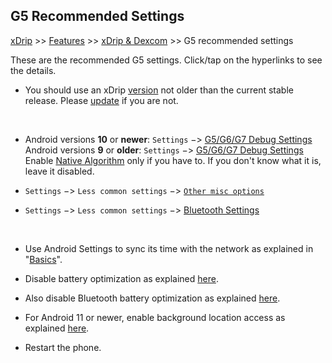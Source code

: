 ## G5 Recommended Settings  
[xDrip](../README.md) >> [Features](./Features_page.md) >> [xDrip & Dexcom](./Dexcom_page.md) >> G5 recommended settings  
  
These are the recommended G5 settings.  Click/tap on the hyperlinks to see the details.  

* You should use an xDrip [version](./xDrip-Version.md) not older than the current stable release.  Please [update](./Updates.md) if you are not.  
<br/>  

* Android versions **10** or **newer**:  `Settings` &#8722;> [G5/G6/G7 Debug Settings](./images/g5-recommended-settings.png)  
  Android versions **9** or **older**:  `Settings` &#8722;> [G5/G6/G7 Debug Settings](./images/g5_An9-recommended-settings.png)  
Enable [Native Algorithm](./Native-Algorithm.md) only if you have to.  If you don't know what it is, leave it disabled.  

* `Settings` &#8722;> `Less common settings` &#8722;> [`Other misc options`](./images/other-misc-recommended.png)  

* `Settings` &#8722;> `Less common settings` &#8722;> [Bluetooth Settings](./images/ble-recommended-stngs.png)  
  
<br/>  
  
* Use Android Settings to sync its time with the network as explained in "[Basics](./Dexcom-Basics.md#phone-time-accuracy)".  

* Disable battery optimization as explained [here](./BatteryOpt.md).  

* Also disable Bluetooth battery optimization as explained [here](./BluetoothBatteryOpt.md).  

* For Android 11 or newer, enable background location access as explained [here](./Location.md).    

* Restart the phone.  
